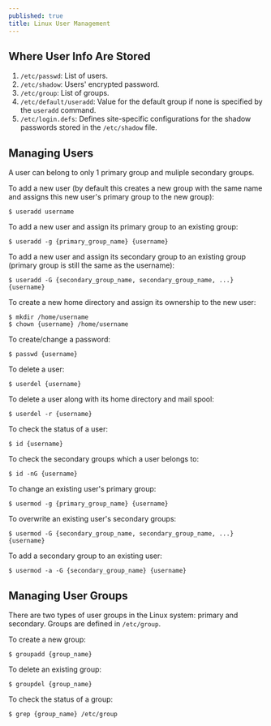 ```yaml
---
published: true
title: Linux User Management
---
```



## Where User Info Are Stored

1.	`/etc/passwd`: List of users.
2.	`/etc/shadow`: Users' encrypted password.
3.	`/etc/group`: List of groups.
4.	`/etc/default/useradd`: Value for the default group if none is specified by the `useradd` command.
5.	`/etc/login.defs`: Defines site-specific configurations for the shadow passwords stored in the `/etc/shadow` file.

## Managing Users

A user can belong to only 1 primary group and muliple secondary groups.

To add a new user (by default this creates a new group with the same name and assigns this new user's primary group to the new group):
```
$ useradd username
```

To add a new user and assign its primary group to an existing group:
```
$ useradd -g {primary_group_name} {username}
```

To add a new user and assign its secondary group to an existing group (primary group is still the same as the username):
```
$ useradd -G {secondary_group_name, secondary_group_name, ...} {username}
```

To create a new home directory and assign its ownership to the new user:
```
$ mkdir /home/username
$ chown {username} /home/username
```

To create/change a password:
```
$ passwd {username}
```

To delete a user:
```
$ userdel {username}
```

To delete a user along with its home directory and mail spool:
```
$ userdel -r {username}
```

To check the status of a user:
```
$ id {username}
```

To check the secondary groups which a user belongs to:
```
$ id -nG {username}
```

To change an existing user's primary group:
```
$ usermod -g {primary_group_name} {username}
```

To overwrite an existing user's secondary groups:
```
$ usermod -G {secondary_group_name, secondary_group_name, ...} {username}
```

To add a secondary group to an existing user:
```
$ usermod -a -G {secondary_group_name} {username}
```

## Managing User Groups

There are two types of user groups in the Linux system: primary and secondary. Groups are defined in `/etc/group`.

To create a new group:
```
$ groupadd {group_name}
```

To delete an existing group:
```
$ groupdel {group_name}
```

To check the status of a group:
```
$ grep {group_name} /etc/group
```
